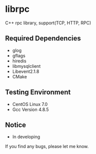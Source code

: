 # librpc

C++ rpc library, support(TCP, HTTP, RPC)

## Required Dependencies
* glog
* gflags
* hiredis
* libmysqlclient
* Libevent2.1.8
* CMake

## Testing Environment
* CentOS Linux 7.0
* Gcc Version 4.8.5

## Notice
* In developing

If you find any bugs, please let me know.
